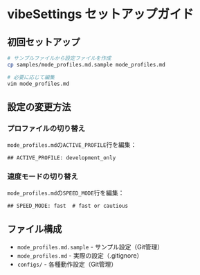 # vibeSettings セットアップガイド

## 初回セットアップ

```bash
# サンプルファイルから設定ファイルを作成
cp samples/mode_profiles.md.sample mode_profiles.md

# 必要に応じて編集
vim mode_profiles.md
```

## 設定の変更方法

### プロファイルの切り替え
`mode_profiles.md`の`ACTIVE_PROFILE`行を編集：
```
## ACTIVE_PROFILE: development_only
```

### 速度モードの切り替え
`mode_profiles.md`の`SPEED_MODE`行を編集：
```
## SPEED_MODE: fast  # fast or cautious
```

## ファイル構成

- `mode_profiles.md.sample` - サンプル設定（Git管理）
- `mode_profiles.md` - 実際の設定（.gitignore）
- `configs/` - 各種動作設定（Git管理）